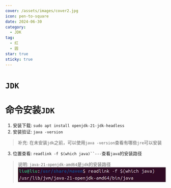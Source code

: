 ```yaml
---
cover: /assets/images/cover2.jpg
icon: pen-to-square
date: 2024-06-30
category:
  - JDK
tag:
  - 红
  - 圆
star: true
sticky: true
---
```

# `JDK`
# 命令安装`JDK`
1. 安装下载: `sudo apt install openjdk-21-jdk-headless`
2. 安装验证: `java -version`
>  补充: 在未安装`jdk`之前，可以使用`java -version`查看有哪些`jre`可以安装
3. 位置查看: `readlink -f $(which java)``---`查看`java`的安装路径
> 说明: `java-21-openjdk-amd64`是`jdk`的安装路径
![img.png](/assets/images/LinuxService/img_4.png)